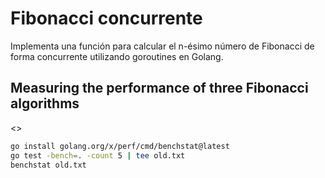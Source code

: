 # Fibonacci concurrente
Implementa una función para calcular el n-ésimo número de Fibonacci de forma concurrente utilizando goroutines en Golang.

## Measuring the performance of three Fibonacci algorithms
<<inside of the container that contains the benchmark test file>>
``` bash
go install golang.org/x/perf/cmd/benchstat@latest
go test -bench=. -count 5 | tee old.txt
benchstat old.txt
```